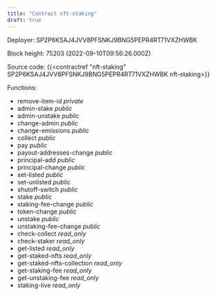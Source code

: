 ```yaml
---
title: "Contract nft-staking"
draft: true
---
```

Deployer: SP2P6KSAJ4JVV8PFSNKJ9BNG5PEPR4RT71VXZHWBK


 



Block height: 75203 (2022-09-10T09:56:26.000Z)

Source code: {{<contractref "nft-staking" SP2P6KSAJ4JVV8PFSNKJ9BNG5PEPR4RT71VXZHWBK nft-staking>}}

Functions:

* remove-item-id _private_
* admin-stake _public_
* admin-unstake _public_
* change-admin _public_
* change-emissions _public_
* collect _public_
* pay _public_
* payout-addresses-change _public_
* principal-add _public_
* principal-change _public_
* set-listed _public_
* set-unlisted _public_
* shutoff-switch _public_
* stake _public_
* staking-fee-change _public_
* token-change _public_
* unstake _public_
* unstaking-fee-change _public_
* check-collect _read_only_
* check-staker _read_only_
* get-listed _read_only_
* get-staked-nfts _read_only_
* get-staked-nfts-collection _read_only_
* get-staking-fee _read_only_
* get-unstaking-fee _read_only_
* staking-live _read_only_
